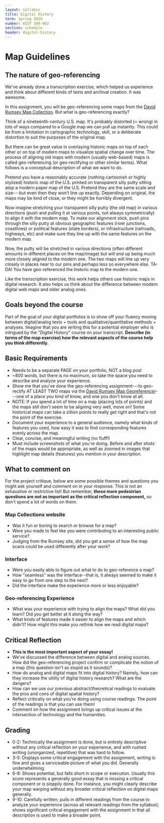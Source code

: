 ```yaml
---
layout: syllabus
title: Digital History
term: Spring 2019
number: HIST 300-002
section: schedule
header: digital-history
---
```


# Map Guidelines

## The nature of geo-referencing
We've already done a transcription exercise, which helped us experience and think about different kinds of texts and archival creation. It was awesome.

In this assignment, you will be geo-referencing some maps from the [David Rumsey Map Collection](https://www.davidrumsey.com/home). But what is geo-referencing exactly?

Think of a nineteenth-century U.S. map. It's probably distorted (= wrong) in lots of ways compared to a Google map we can pull up instantly. This could be from a limitation in cartographic technology, skill, or a deliberate distortion to suit the purposes of the original map.

But there can be great value in overlaying historic maps on top of each other or on top of modern maps to visualize spatial change over time. The process of aligning old maps with modern (usually web-based) maps is called geo-referencing (or geo-rectifying or other similar terms). What follows is a conceptual description of what we want to do.

Pretend you have a reasonably accurate (nothing cartoonish or highly stylized) historic map of the U.S. printed on transparent silly putty sitting atop a modern paper map of the U.S. Pretend they are the same scale and size---but even then they won’t line up exactly. Depending on original, the maps may be kind of close, or they might be horribly divergent.

Now imagine stretching your transparent silly putty (the old map) in various directions (push and pulling it at various points, not always symmetrically) to align it with the modern map. To make our alignment stick, push pins through the silly putty at obvious geographic features (river junctions, coastlines) or political features (state borders), or infrastructure (railroads, highways, etc) and make sure they line up with the same features on the modern map.

Now, the putty will be stretched in various directions (often different amounts in different places on the map/image) but will end up being much more closely aligned to the modern one. The two maps will line up very closely in places near to our pins and perhaps less so everywhere else. TA-DA! You have geo-referenced the historic map to the modern one.

Like the transcription exercise, this work helps others use historic maps in digital research. It also helps us think about the difference between modern digital web maps and older analog ones.


## Goals beyond the course
Part of the goal of your digital portfolios is to show off your fluency moving between digital/analog texts + tools and qualitative/quantitative methods + analyses. Imagine that you are writing this for a potential employer who is intrigued by the "Digital History" course on your transcript. **Describe (in terms of the map exercise) how the relevant aspects of the course help you think differently.**

## Basic Requirements
- Needs to be a separate PAGE on your portfolio, NOT a blog post
- ~800 words, but there is no maximum, so take the space you need to describe and analyze your experience.
- Show me that you've done the geo-referencing assignment---to geo-rectify AT LEAST TWO maps via the [David Rumsey Map Georeferencer](https://www.davidrumsey.com/view/georeferencer)---one of a place you kind of know, and one you don't know at all.
- NOTE: If you spend a lot of time on a map (placing lots of points) and the maps still don't seem to be aligning very well, move on! Some historical maps can take a zillion points to really get right and that's not the point of the exercise.
- Document your experience to a general audience, namely what kinds of features you used, how easy it was to find corresponding features evenly across the map.
- Clear, concise, and meaningful writing (no fluff!)
- Must include screenshots of what you're doing. Before and after shots of the maps would be appropriate, as well as zoomed in images that highlight map details (features) you mention in your description.


## What to comment on
For the project critique, below are some possible themes and questions you might ask yourself and comment on in your response. This is not an exhaustive or restrictive list! But remember, **these more pedestrian questions are not as important as the critical reflection component,** so don't spend a lot of words on them.

### Map Collections website
- Was it fun or boring to search or browse for a map?
- Were you made to feel like you were contributing to an interesting public service?
- Judging from the Rumsey site, did you get a sense of how the map scans could be used differently after your work?

### Interface
- Were you easily able to figure out what to do to geo-reference a map?
- How "seamless" was the interface--that is, it always seemed to make it easy to go from one step to the next?
- Did the interface make the experience more or less enjoyable?

### Geo-referencing Experience
- What was your experience with trying to align the maps? What did you learn? Did you get better at it along the way?
- What kinds of features made it easier to align the maps and which didn't? How might this make you rethink how we read digital maps?

## Critical Reflection
- **This is the most important aspect of your essay!**
- We've discussed the difference between digital and analog sources. How did the geo-referencing project confirm or complicate the notion of a map (this question isn't as stupid as it sounds)?
- How do analog and digital maps fit into digital history? Namely, how can they increase the utility of digital history research? What are the dangers?
- How can we use our previous abstract/theoretical readings to evaluate the pros and cons of digital spatial history?
- Reflect critically on what you're doing using course readings. The point of the readings is that you can use them!
- Comment on how the assignment brings up critical issues at the intersection of technology and the humanities.


## Grading
- 0-2: Technically the assignment is done, but is entirely descriptive without any critical reflection on your experience, and with rushed writing (unorganized, repetitive) that was hard to follow.
- 3-5: Displays some critical engagement with the assignment, writing is fine and gives a serviceable picture of what you did. Generally underwhelming.
- 6-8: Shows potential, but falls short in scope or execution. Usually this score represents a generally good essay that is missing a critical component or is sloppily done. For instance, you might clearly describe your map warping without any broader critical reflection on digital maps generally.
- 9-10: Carefully written; pulls in different readings from the course to analyze your experience (across all relevant readings from the syllabus); shows significant critical engagement with the assignment in that all description is used to make a broader point.

